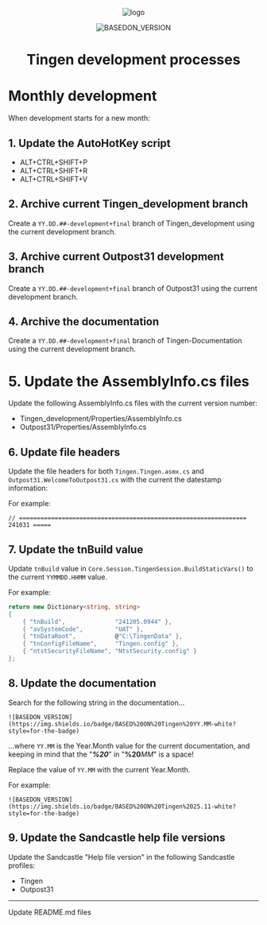<!-- u250107 -->

<div align="center">

  ![logo](../../.github/Images/Logos/TingenDocumentation-232x308.png)

  ![BASEDON_VERSION](https://img.shields.io/badge/BASED%20ON%20Tingen%2025.11-white?style=for-the-badge)

  <h1>
    Tingen development processes
  </h1>

</div>

# Monthly development

When development starts for a new month:

## 1. Update the AutoHotKey script

* ALT+CTRL+SHIFT+P
* ALT+CTRL+SHIFT+R
* ALT+CTRL+SHIFT+V

## 2. Archive current Tingen_development branch

Create a `YY.DD.##-development+final` branch of Tingen_development using the current development branch.

## 3. Archive current Outpost31 development branch

Create a `YY.DD.##-development+final` branch of Outpost31 using the current development branch.

## 4. Archive the documentation

Create a `YY.DD.##-development+final` branch of Tingen-Documentation using the current development branch.

# 5. Update the AssemblyInfo.cs files

Update the following AssemblyInfo.cs files with the current version number:

* Tingen_development/Properties/AssemblyInfo.cs
* Outpost31/Properties/AssemblyInfo.cs

## 6. Update file headers

Update the file headers for both `Tingen.Tingen.asmx.cs` and `Outpost31.WelcomeToOutpost31.cs` with the current the datestamp information:

For example:

```text
// ================================================================ 241031 =====
```

## 7. Update the tnBuild value

Update `tnBuild` value in `Core.Session.TingenSession.BuildStaticVars()` to the current `YYMMDD.HHMM` value.

For example:

```csharp
return new Dictionary<string, string>
{
    { "tnBuild",              "241205.0944" },
    { "avSystemCode",         "UAT" },
    { "tnDataRoot",           @"C:\TingenData" },
    { "tnConfigFileName",     "Tingen.config" },
    { "ntstSecurityFileName", "NtstSecurity.config" }
};
```

## 8. Update the documentation

Search for the following string in the documentation...

```
![BASEDON_VERSION](https://img.shields.io/badge/BASED%20ON%20Tingen%20YY.MM-white?style=for-the-badge)
```

...where `YY.MM` is the Year.Month value for the current documentation, and keeping in mind that the "***%20***" in "**%20***MM*" is a space!

Replace the value of `YY.MM` with the current Year.Month.

For example:
```
![BASEDON_VERSION](https://img.shields.io/badge/BASED%20ON%20Tingen%2025.11-white?style=for-the-badge)
```

## 9. Update the Sandcastle help file versions

Update the Sandcastle "Help file version" in the following Sandcastle profiles:

* Tingen
* Outpost31

***

Update README.md files
